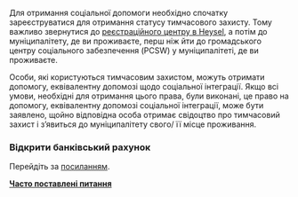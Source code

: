 Для отримання соціальної допомоги необхідно спочатку зареєструватися для отримання статусу тимчасового захисту. Тому важливо звернутися до [реєстраційного центру в Heysel](https://fmrelay.fed.be/fmlurlsvc/?fewReq=:B:JVo+NTc0PiJyOTYqNCJtYDk0NT40NSJ3bWNqZXBxdmE5MjdhMzxmNTAwMWU2MWYzNzEyMzYxYTM9ZWZiYmBhNWAwNjUwZmFmMyJwOTUyMTQ9MzIyMjIidW1gOTY3VUdmRkEyNDYwMjY1KTY3VUdmRkE8NDYwMjY1InZndHA5Imc5MTUibGBoOTQ=&url=http%3a%2f%2fdofi.ibz.be%2fsites%2fdefault%2ffiles%2f2022-03%2fHeysel_Fr.pdf), а потім до муніципалітету, де ви проживаєте, перш ніж йти до громадського центру соціального забезпечення (PCSW) у муніципалітеті, де ви проживаєте.

Особи, які користуються тимчасовим захистом, можуть отримати допомогу, еквівалентну допомозі щодо соціальної інтеграції. Якщо всі умови, необхідні для отримання цього права, були виконані, це право на допомогу, еквівалентну допомозі соціальної інтеграції, може бути заявлено, щойно відповідна особа отримає свідоцтво про тимчасовий захист і з’явиться до муніципалітету свого/ її місце проживання. 
### Відкрити банківський рахунок
Перейдіть за [посиланням](https://info-ukraine.be/sites/default/files/documents/files/Leaflet_Ukraine_UA.pdf).

[**Часто поставлені питання**](https://www.febelfin.be/sites/default/files/2022-04/%D0%9E%D1%81%D0%BD%D0%BE%D0%B2%D0%BD%D1%96%20%D0%B1%D0%B0%D0%BD%D0%BA%D1%96%D0%B2%D1%81%D1%8C%D0%BA%D1%96%20%D0%BF%D0%BE%D1%81%D0%BB%D1%83%D0%B3%D0%B8%20%D0%B4%D0%BB%D1%8F%20%D0%BE%D1%81%D1%96%D0%B1%2C%20%D1%8F%D0%BA%D1%96%20%D0%BE%D1%82%D1%80%D0%B8%D0%BC%D0%B0%D0%BB%D0%B8%20%D0%BF%D1%80%D0%B8%D1%82%D1%83%D0%BB%D0%BE%D0%BA%20%D0%B0%D0%B1%D0%BE%20%D1%81%D1%82%D0%B0%D1%82%D1%83%D1%81%20%D0%B1%D1%96%D0%B6%D0%B5%D0%BD%D1%86%D1%8F.pdf)
